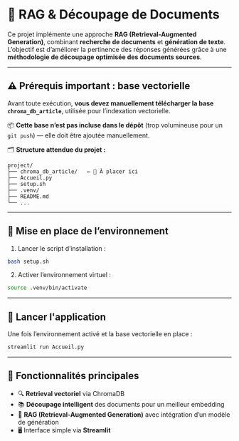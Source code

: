 
# 🧠 RAG & Découpage de Documents

Ce projet implémente une approche **RAG (Retrieval-Augmented Generation)**, combinant **recherche de documents** et **génération de texte**. L’objectif est d’améliorer la pertinence des réponses générées grâce à une **méthodologie de découpage optimisée des documents sources**.

---

## ⚠️ Prérequis important : base vectorielle

Avant toute exécution, **vous devez manuellement télécharger la base `chroma_db_article`**, utilisée pour l’indexation vectorielle.

📦 **Cette base n’est pas incluse dans le dépôt** (trop volumineuse pour un `git push`) — elle doit être ajoutée manuellement.

🗂️ **Structure attendue du projet :**

```
project/
├── chroma_db_article/   ← 📂 À placer ici
├── Accueil.py
├── setup.sh
├── .venv/
├── README.md
└── ...
```

---

## 🧪 Mise en place de l’environnement

1. Lancer le script d’installation :

```bash
bash setup.sh
```

2. Activer l’environnement virtuel :

```bash
source .venv/bin/activate
```

---

## 🚀 Lancer l'application

Une fois l’environnement activé et la base vectorielle en place :

```bash
streamlit run Accueil.py
```

---

## 🧩 Fonctionnalités principales

* 🔍 **Retrieval vectoriel** via ChromaDB
* 📚 **Découpage intelligent** des documents pour un meilleur embedding
* 🤖 **RAG (Retrieval-Augmented Generation)** avec intégration d’un modèle de génération
* 🖥️ Interface simple via **Streamlit**


